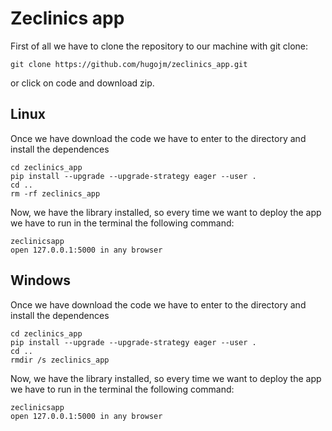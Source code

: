 # Zeclinics app

First of all we have to clone the repository to our machine with git clone:
```
git clone https://github.com/hugojm/zeclinics_app.git
```

or click on code and download zip.

## Linux

Once we have download the code we have to enter to the directory and install the dependences

```
cd zeclinics_app
pip install --upgrade --upgrade-strategy eager --user .
cd ..
rm -rf zeclinics_app
```
Now, we have the library installed, so every time we want to deploy the app we have to run in the terminal the following command:

```
zeclinicsapp
open 127.0.0.1:5000 in any browser
```

## Windows

Once we have download the code we have to enter to the directory and install the dependences

```
cd zeclinics_app
pip install --upgrade --upgrade-strategy eager --user .
cd ..
rmdir /s zeclinics_app
```

Now, we have the library installed, so every time we want to deploy the app we have to run in the terminal the following command:

```
zeclinicsapp
open 127.0.0.1:5000 in any browser
```
